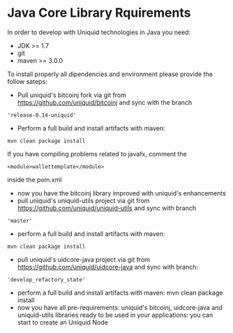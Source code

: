 Java Core Library Rquirements
==========

In order to develop with Uniquid technologies in Java you need:

* JDK >= 1.7
* git
* maven >= 3.0.0

To install  properly all dipendencies and environment please provide the follow sateps:

* Pull uniquid's bitcoinj fork via git from https://github.com/uniquid/bitcoinj and sync with the branch 
```
'release-0.14-uniquid'
```

* Perform a full build and install artifacts with maven: 
```
mvn clean package install
```

If you have compiling problems related to javafx, comment the  
```
<module>wallettemplate</module>
```
 inside the pom.xml

* now you have the bitcoinj library improved with uniquid's enhancements
* pull uniquid's uniquid-utils project via git from https://github.com/uniquid/uniquid-utils and sync with branch 
```
'master'
```
* perform a full build and install artifacts with maven: 
```
mvn clean package install
```
* pull uniquid's uidcore-java project via git from https://github.com/uniquid/uidcore-java and sync with branch:
```
'develop_refactory_state'
```
* perform a full build and install artifacts with maven: mvn clean package install
* now you have all pre-requirements: uniquid's bitcoinj, uidcore-java and uniquid-utils libraries ready to be used in your applications: you can start to create an Uniquid Node
